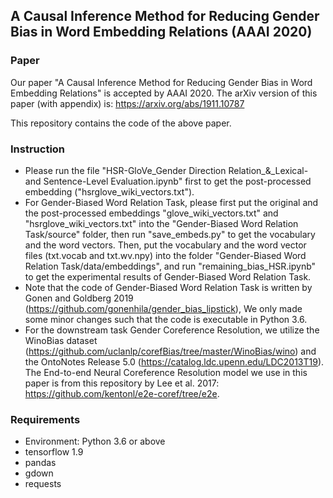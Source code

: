 ## A Causal Inference Method for Reducing Gender Bias in Word Embedding Relations (AAAI 2020)

### Paper
Our paper "A Causal Inference Method for Reducing Gender Bias in Word Embedding Relations" is accepted by AAAI 2020. The arXiv version of this paper (with appendix) is: https://arxiv.org/abs/1911.10787

This repository contains the code of the above paper.

### Instruction

- Please run the file "HSR-GloVe_Gender Direction Relation_&_Lexical- and Sentence-Level Evaluation.ipynb" first to get the post-processed embedding ("hsrglove_wiki_vectors.txt").
- For Gender-Biased Word Relation Task, please first put the original and the post-processed embeddings "glove_wiki_vectors.txt" and "hsrglove_wiki_vectors.txt" into the "Gender-Biased Word Relation Task/source" folder, then run "save_embeds.py" to get the vocabulary and the word vectors. Then, put the vocabulary and the word vector files (txt.vocab and txt.wv.npy) into the folder "Gender-Biased Word Relation Task/data/embeddings", and run "remaining_bias_HSR.ipynb" to get the experimental results of Gender-Biased Word Relation Task.
- Note that the code of Gender-Biased Word Relation Task is written by Gonen and Goldberg 2019 (https://github.com/gonenhila/gender_bias_lipstick), We only made some minor changes such that the code is executable in Python 3.6.
- For the downstream task Gender Coreference Resolution, we utilize the WinoBias dataset (https://github.com/uclanlp/corefBias/tree/master/WinoBias/wino) and the OntoNotes Release 5.0 (https://catalog.ldc.upenn.edu/LDC2013T19). The End-to-end Neural Coreference Resolution model we use in this paper is from this repository by Lee et al. 2017: https://github.com/kentonl/e2e-coref/tree/e2e.


### Requirements
- Environment: Python 3.6 or above
- tensorflow 1.9
- pandas
- gdown
- requests
